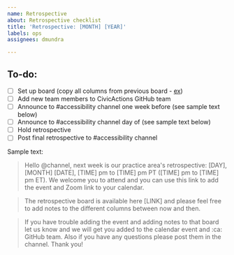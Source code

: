 ```yaml
---
name: Retrospective
about: Retrospective checklist
title: 'Retrospective: [MONTH] [YEAR]'
labels: ops
assignees: dmundra

---
```


## To-do:

- [ ] Set up board (copy all columns from previous board - [ex](https://github.com/CivicActions/accessibility/projects/3))
- [ ] Add new team members to CivicActions GitHub team
- [ ] Announce to #accessibility channel one week before (see sample text below)
- [ ] Announce to #accessibility channel day of (see sample text below)
- [ ] Hold retrospective
- [ ] Post final retrospective to #accessibility channel

Sample text:

> Hello @channel, next week is our practice area's retrospective: [DAY], [MONTH] [DATE], [TIME] pm to [TIME] pm PT ([TIME] pm to [TIME] pm ET). We welcome you to attend and you can use this link to add the event and Zoom link to your calendar.

> The retrospective board is available here [LINK] and please feel free to add notes to the different columns between now and then.

> If you have trouble adding the event and adding notes to that board let us know and we will get you added to the calendar event and :ca: GitHub team. Also if you have any questions please post them in the channel. Thank you!
